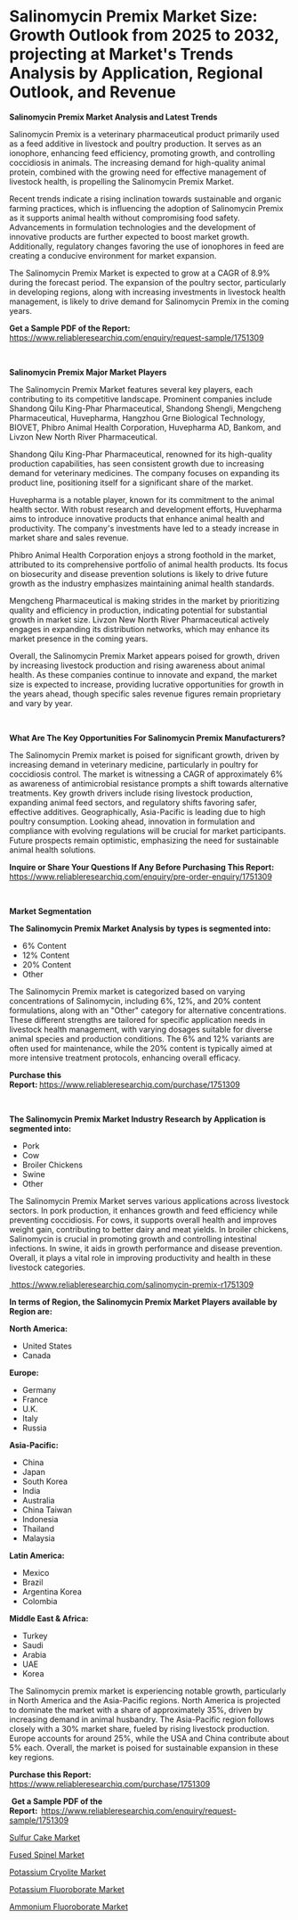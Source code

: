 <p><h1>Salinomycin Premix Market Size: Growth Outlook from 2025 to 2032, projecting at Market's Trends Analysis by Application, Regional Outlook, and Revenue</h1></p><p><strong>Salinomycin Premix Market Analysis and Latest Trends</strong></p>
<p><p>Salinomycin Premix is a veterinary pharmaceutical product primarily used as a feed additive in livestock and poultry production. It serves as an ionophore, enhancing feed efficiency, promoting growth, and controlling coccidiosis in animals. The increasing demand for high-quality animal protein, combined with the growing need for effective management of livestock health, is propelling the Salinomycin Premix Market.</p><p>Recent trends indicate a rising inclination towards sustainable and organic farming practices, which is influencing the adoption of Salinomycin Premix as it supports animal health without compromising food safety. Advancements in formulation technologies and the development of innovative products are further expected to boost market growth. Additionally, regulatory changes favoring the use of ionophores in feed are creating a conducive environment for market expansion.</p><p>The Salinomycin Premix Market is expected to grow at a CAGR of 8.9% during the forecast period. The expansion of the poultry sector, particularly in developing regions, along with increasing investments in livestock health management, is likely to drive demand for Salinomycin Premix in the coming years.</p></p>
<p><strong>Get a Sample PDF of the Report:&nbsp;</strong> <a href="https://www.reliableresearchiq.com/enquiry/request-sample/1751309?utm_campaign=99&utm_medium=2&utm_source=Github&utm_content=ia&utm_term=01042025&utm_id=salinomycin-premix">https://www.reliableresearchiq.com/enquiry/request-sample/1751309</a></p>
<p>&nbsp;</p>
<p><strong>Salinomycin Premix Major Market Players</strong></p>
<p><p>The Salinomycin Premix Market features several key players, each contributing to its competitive landscape. Prominent companies include Shandong Qilu King-Phar Pharmaceutical, Shandong Shengli, Mengcheng Pharmaceutical, Huvepharma, Hangzhou Grne Biological Technology, BIOVET, Phibro Animal Health Corporation, Huvepharma AD, Bankom, and Livzon New North River Pharmaceutical.</p><p>Shandong Qilu King-Phar Pharmaceutical, renowned for its high-quality production capabilities, has seen consistent growth due to increasing demand for veterinary medicines. The company focuses on expanding its product line, positioning itself for a significant share of the market.</p><p>Huvepharma is a notable player, known for its commitment to the animal health sector. With robust research and development efforts, Huvepharma aims to introduce innovative products that enhance animal health and productivity. The company's investments have led to a steady increase in market share and sales revenue.</p><p>Phibro Animal Health Corporation enjoys a strong foothold in the market, attributed to its comprehensive portfolio of animal health products. Its focus on biosecurity and disease prevention solutions is likely to drive future growth as the industry emphasizes maintaining animal health standards.</p><p>Mengcheng Pharmaceutical is making strides in the market by prioritizing quality and efficiency in production, indicating potential for substantial growth in market size. Livzon New North River Pharmaceutical actively engages in expanding its distribution networks, which may enhance its market presence in the coming years.</p><p>Overall, the Salinomycin Premix Market appears poised for growth, driven by increasing livestock production and rising awareness about animal health. As these companies continue to innovate and expand, the market size is expected to increase, providing lucrative opportunities for growth in the years ahead, though specific sales revenue figures remain proprietary and vary by year.</p></p>
<p>&nbsp;</p>
<p><strong>What Are The Key Opportunities For Salinomycin Premix Manufacturers?</strong></p>
<p><p>The Salinomycin Premix market is poised for significant growth, driven by increasing demand in veterinary medicine, particularly in poultry for coccidiosis control. The market is witnessing a CAGR of approximately 6% as awareness of antimicrobial resistance prompts a shift towards alternative treatments. Key growth drivers include rising livestock production, expanding animal feed sectors, and regulatory shifts favoring safer, effective additives. Geographically, Asia-Pacific is leading due to high poultry consumption. Looking ahead, innovation in formulation and compliance with evolving regulations will be crucial for market participants. Future prospects remain optimistic, emphasizing the need for sustainable animal health solutions.</p></p>
<p><strong>Inquire or Share Your Questions If Any Before Purchasing This Report:</strong> <a href="https://www.reliableresearchiq.com/enquiry/pre-order-enquiry/1751309?utm_campaign=99&utm_medium=2&utm_source=Github&utm_content=ia&utm_term=01042025&utm_id=salinomycin-premix">https://www.reliableresearchiq.com/enquiry/pre-order-enquiry/1751309</a></p>
<p>&nbsp;</p>
<p><strong>Market Segmentation</strong></p>
<p><strong>The Salinomycin Premix Market Analysis by types is segmented into:</strong></p>
<p><ul><li>6% Content</li><li>12% Content</li><li>20% Content</li><li>Other</li></ul></p>
<p><p>The Salinomycin Premix market is categorized based on varying concentrations of Salinomycin, including 6%, 12%, and 20% content formulations, along with an "Other" category for alternative concentrations. These different strengths are tailored for specific application needs in livestock health management, with varying dosages suitable for diverse animal species and production conditions. The 6% and 12% variants are often used for maintenance, while the 20% content is typically aimed at more intensive treatment protocols, enhancing overall efficacy.</p></p>
<p><strong>Purchase this Report:&nbsp;</strong><a href="https://www.reliableresearchiq.com/purchase/1751309?utm_campaign=99&utm_medium=2&utm_source=Github&utm_content=ia&utm_term=01042025&utm_id=salinomycin-premix">https://www.reliableresearchiq.com/purchase/1751309</a></p>
<p>&nbsp;</p>
<p><strong>The Salinomycin Premix Market Industry Research by Application is segmented into:</strong></p>
<p><ul><li>Pork</li><li>Cow</li><li>Broiler Chickens</li><li>Swine</li><li>Other</li></ul></p>
<p><p>The Salinomycin Premix Market serves various applications across livestock sectors. In pork production, it enhances growth and feed efficiency while preventing coccidiosis. For cows, it supports overall health and improves weight gain, contributing to better dairy and meat yields. In broiler chickens, Salinomycin is crucial in promoting growth and controlling intestinal infections. In swine, it aids in growth performance and disease prevention. Overall, it plays a vital role in improving productivity and health in these livestock categories.</p></p>
<p><a href="https://www.reliableresearchiq.com/salinomycin-premix-r1751309?utm_campaign=99&utm_medium=2&utm_source=Github&utm_content=ia&utm_term=01042025&utm_id=salinomycin-premix">&nbsp;https://www.reliableresearchiq.com/salinomycin-premix-r1751309</a></p>
<p><strong>In terms of Region, the Salinomycin Premix Market Players available by Region are:</strong></p>
<p>
    <p> <strong> North America: </strong>
        <ul>
            <li>United States</li>
            <li>Canada</li>
        </ul>
        </p> 
    <p> <strong> Europe: </strong>
        <ul>
            <li>Germany</li>
            <li>France</li>
            <li>U.K.</li>
            <li>Italy</li>
            <li>Russia</li>
        </ul>
        </p> 
    <p> <strong> Asia-Pacific: </strong>
        <ul>
            <li>China</li>
            <li>Japan</li>
            <li>South Korea</li>
            <li>India</li>
            <li>Australia</li>
            <li>China Taiwan</li>
            <li>Indonesia</li>
            <li>Thailand</li>
            <li>Malaysia</li>
        </ul>
        </p> 
    <p> <strong> Latin America: </strong>
        <ul>
            <li>Mexico</li>
            <li>Brazil</li>
            <li>Argentina Korea</li>
            <li>Colombia</li>
        </ul>
        </p> 
    <p> <strong> Middle East & Africa: </strong>
        <ul>
            <li>Turkey</li>
            <li>Saudi</li>
            <li>Arabia</li>
            <li>UAE</li>
            <li>Korea</li>
        </ul>
    </p>
    </p>
<p><p>The Salinomycin premix market is experiencing notable growth, particularly in North America and the Asia-Pacific regions. North America is projected to dominate the market with a share of approximately 35%, driven by increasing demand in animal husbandry. The Asia-Pacific region follows closely with a 30% market share, fueled by rising livestock production. Europe accounts for around 25%, while the USA and China contribute about 5% each. Overall, the market is poised for sustainable expansion in these key regions.</p></p>
<p><strong>Purchase this Report: </strong><a href="https://www.reliableresearchiq.com/purchase/1751309?utm_campaign=99&utm_medium=2&utm_source=Github&utm_content=ia&utm_term=01042025&utm_id=salinomycin-premix">https://www.reliableresearchiq.com/purchase/1751309</a></p>
<p>&nbsp;<strong>Get a Sample PDF of the Report:&nbsp;&nbsp;</strong><a href="https://www.reliableresearchiq.com/enquiry/request-sample/1751309?utm_campaign=99&utm_medium=2&utm_source=Github&utm_content=ia&utm_term=01042025&utm_id=salinomycin-premix">https://www.reliableresearchiq.com/enquiry/request-sample/1751309</a></p>
<p><strong></strong></p>
<p><p><a href="https://github.com/bartzthateis/Market-Research-Report-List-1/blob/main/sulfur-cake-market.md?utm_campaign=99&utm_medium=2&utm_source=Github&utm_content=ia&utm_term=01042025&utm_id=salinomycin-premix">Sulfur Cake Market</a></p><p><a href="https://github.com/moorsdorak31/Market-Research-Report-List-1/blob/main/fused-spinel-market.md?utm_campaign=99&utm_medium=2&utm_source=Github&utm_content=ia&utm_term=01042025&utm_id=salinomycin-premix">Fused Spinel Market</a></p><p><a href="https://github.com/eimutelufta/Market-Research-Report-List-1/blob/main/potassium-cryolite-market.md?utm_campaign=99&utm_medium=2&utm_source=Github&utm_content=ia&utm_term=01042025&utm_id=salinomycin-premix">Potassium Cryolite Market</a></p><p><a href="https://github.com/vespigeakexc/Market-Research-Report-List-1/blob/main/potassium-fluoroborate-market.md?utm_campaign=99&utm_medium=2&utm_source=Github&utm_content=ia&utm_term=01042025&utm_id=salinomycin-premix">Potassium Fluoroborate Market</a></p><p><a href="https://github.com/afghatakito29/Market-Research-Report-List-1/blob/main/ammonium-fluoroborate-market.md?utm_campaign=99&utm_medium=2&utm_source=Github&utm_content=ia&utm_term=01042025&utm_id=salinomycin-premix">Ammonium Fluoroborate Market</a></p></p>